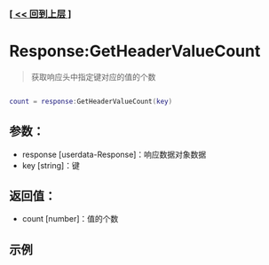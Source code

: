 ### [[ << 回到上层 ]](README.md)

# Response:GetHeaderValueCount

> 获取响应头中指定键对应的值的个数

```lua

count = response:GetHeaderValueCount(key)

```

## 参数：

+ response [userdata-Response]：响应数据对象数据
+ key [string]：键

## 返回值：

+ count [number]：值的个数

## 示例

```lua

```